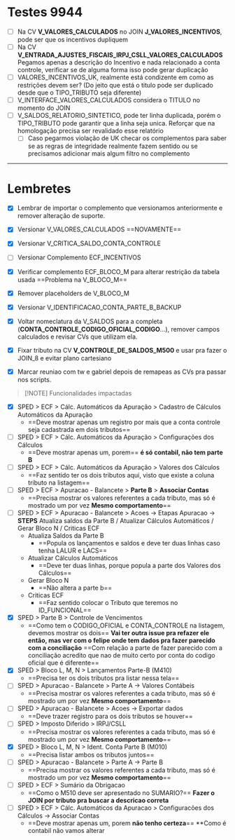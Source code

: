 # Testes 9944
- [ ] Na CV **V_VALORES_CALCULADOS** no JOIN **J_VALORES_INCENTIVOS**, pode ser que os incentivos dupliquem
- [ ] Na CV **V_ENTRADA_AJUSTES_FISCAIS_IRPJ_CSLL_VALORES_CALCULADOS** Pegamos apenas a descrição do Incentivo e nada relacionado a conta controle, verificar se de alguma forma isso pode gerar duplicação
- [ ] VALORES_INCENTIVOS_UK, realmente está condizente em como as restrições devem ser? (Do jeito que está o titulo pode ser duplicado desde que o TIPO_TRIBUTO seja diferente)
- [ ] V_INTERFACE_VALORES_CALCULADOS considera o TITULO no momento do JOIN
- [ ] V_SALDOS_RELATORIO_SINTETICO, pode ter linha duplicada, porém o TIPO_TRIBUTO pode garantir que a linha seja unica. Reforçar que na homologação precisa ser revalidado esse relatório
	- [ ] Caso pegarmos violação de UK checar os complementos para saber se as regras de integridade realmente fazem sentido ou se precisamos adicionar mais algum filtro no complemento
---
# Lembretes
- [x] Lembrar de importar o complemento que versionamos anteriormente e remover alteração de suporte.
- [x] Versionar V_VALORES_CALCULADOS ==NOVAMENTE==
- [x] Versionar V_CRITICA_SALDO_CONTA_CONTROLE
- [ ] Versionar Complemento ECF_INCENTIVOS
- [x] Verificar complemento ECF_BLOCO_M para alterar restrição da tabela usada ==Problema na V_BLOCO_M==
- [x] Remover placeholders de V_BLOCO_M
- [x] Versionar V_IDENTIFICACAO_CONTA_PARTE_B_BACKUP
- [x] Voltar nomeclatura da V_SALDOS para a completa (**CONTA_CONTROLE_CODIGO_OFICIAL_CODIGO**...), remover campos calculados e revisar CVs que utilizam ela.
- [x] Fixar tributo na CV **V_CONTROLE_DE_SALDOS_M500** e usar pra fazer o JOIN_8 e evitar plano cartesiano
- [x] Marcar reuniao com tw e gabriel depois de remapeas as CVs pra passar nos scripts.


> [!NOTE] Funcionalidades impactadas
- [x] SPED > ECF > Cálc. Automáticos da Apuração > Cadastro de Cálculos Automáticos da Apuração
	-  ==Deve mostrar apenas um registro por mais que a conta controle seja cadastrada em dois tributos==
- [ ] SPED > ECF > Cálc. Automáticos da Apuração > Configurações dos Cálculos
	- ==Deve mostrar apenas um, porem== **é só contabil, não tem parte B**
- [ ] SPED > ECF > Cálc. Automáticos da Apuração > Valores dos Cálculos
	- ==Faz sentido ter os dois tributos aqui, visto que existe a coluna tributo na listagem==
- [ ] SPED > ECF > Apuracao - Balancete > **Parte B** > **Associar Contas**
	- ==Precisa mostrar os valores referentes a cada tributo, mas só é mostrado um por vez **Mesmo comportamento**==
- [ ] SPED > ECF > Apuracao - Balancete > Acoes -> Etapas Apuracao -> **STEPS** Atualiza saldos da Parte B / Atualizar Cálculos Automáticos / Gerar Bloco N / Criticas ECF
	- Atualiza Saldos da Parte B
		- ==Popula os lançamentos e saldos e deve ter duas linhas caso tenha LALUR e LACS==
	- Atualizar Cálculos Automáticos
		- ==Deve ter duas linhas, porque popula a parte dos Valores dos Cálculos==
	- Gerar Bloco N
		- ==Não altera a parte b==
	- Criticas ECF
		- ==Faz sentido colocar o Tributo que teremos no ID_FUNCIONAL==
- [x] SPED > Parte B > Controle de Vencimentos
	- ==Como tem o CODIGO_OFICIAL e CONTA_CONTROLE na listagem, devemos mostrar os dois== **Vai ter outra issue pra refazer ele então, mas ver com o felipe onde tem dados pra fazer parecido com a conciliação** ==Com relação a parte de fazer parecido com a conciliação acredito que nao de muito certo por conta do codigo oficial que é diferente==
- [x] SPED > Bloco L, M, N > Lançamentos Parte-B (M410)
	- ==Precisa ter os dois tributos pra listar nessa tela==
- [ ] SPED >  Apuracao - Balancete > Parte A -> Valores Contábeis
	- ==Precisa mostrar os valores referentes a cada tributo, mas só é mostrado um por vez **Mesmo comportamento**==
- [ ] SPED >  Apuracao - Balancete > Acoes -> Exportar dados
	- ==Deve trazer registro para os dois tributos se houver==
- [ ] SPED >  Imposto Diferido > IRPJ/CSLL
	- ==Precisa mostrar os valores referentes a cada tributo, mas só é mostrado um por vez **Mesmo comportamento**==
- [x] SPED > Bloco L, M, N > Ident. Conta Parte B (M010)
	- ==Precisa listar ambos os tributos juntos==
- [ ] SPED >  Apuracao - Balancete > Parte A -> Parte B
	- ==Precisa mostrar os valores referentes a cada tributo, mas só é mostrado um por vez **Mesmo comportamento**==
- [ ] SPED > ECF > Sumário da Obrigacao
	- ==Como o M510 deve ser apresentado no SUMARIO?== **Fazer o JOIN por tributo pra buscar a descricao correta**
- [ ] SPED > ECF > Cálc. Automáticos da Apuracao > Configuracões dos Cálculos -> Associar Contas
	- ==Deve mostrar apenas um, porem **não tenho certeza**== **Como é contabil não vamos alterar